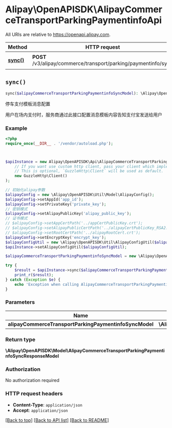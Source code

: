 # Alipay\OpenAPISDK\AlipayCommerceTransportParkingPaymentinfoApi

All URIs are relative to https://openapi.alipay.com.

Method | HTTP request | Description
------------- | ------------- | -------------
[**sync()**](AlipayCommerceTransportParkingPaymentinfoApi.md#sync) | **POST** /v3/alipay/commerce/transport/parking/paymentinfo/sync | 停车支付模板消息配置


## `sync()`

```php
sync($alipayCommerceTransportParkingPaymentinfoSyncModel): \Alipay\OpenAPISDK\Model\AlipayCommerceTransportParkingPaymentinfoSyncResponseModel
```

停车支付模板消息配置

用户在场内支付时，服务商通过此接口配置消息模板内容告知支付宝发送给用户

### Example

```php
<?php
require_once(__DIR__ . '/vendor/autoload.php');



$apiInstance = new Alipay\OpenAPISDK\Api\AlipayCommerceTransportParkingPaymentinfoApi(
    // If you want use custom http client, pass your client which implements `GuzzleHttp\ClientInterface`.
    // This is optional, `GuzzleHttp\Client` will be used as default.
    new GuzzleHttp\Client()
);

// 初始化alipay参数
$alipayConfig = new \Alipay\OpenAPISDK\Util\Model\AlipayConfig();
$alipayConfig->setAppId('app_id');
$alipayConfig->setPrivateKey('private_key');
// 密钥模式
$alipayConfig->setAlipayPublicKey('alipay_public_key');
// 证书模式
// $alipayConfig->setAppCertPath('../appCertPublicKey.crt');
// $alipayConfig->setAlipayPublicCertPath('../alipayCertPublicKey_RSA2.crt');
// $alipayConfig->setRootCertPath('../alipayRootCert.crt');
$alipayConfig->setEncryptKey('encrypt_key');
$alipayConfigUtil = new \Alipay\OpenAPISDK\Util\AlipayConfigUtil($alipayConfig);
$apiInstance->setAlipayConfigUtil($alipayConfigUtil);

$alipayCommerceTransportParkingPaymentinfoSyncModel = new \Alipay\OpenAPISDK\Model\AlipayCommerceTransportParkingPaymentinfoSyncModel(); // \Alipay\OpenAPISDK\Model\AlipayCommerceTransportParkingPaymentinfoSyncModel

try {
    $result = $apiInstance->sync($alipayCommerceTransportParkingPaymentinfoSyncModel);
    print_r($result);
} catch (Exception $e) {
    echo 'Exception when calling AlipayCommerceTransportParkingPaymentinfoApi->sync: ', $e->getMessage(), PHP_EOL;
}
```

### Parameters

Name | Type | Description  | Notes
------------- | ------------- | ------------- | -------------
 **alipayCommerceTransportParkingPaymentinfoSyncModel** | **\Alipay\OpenAPISDK\Model\AlipayCommerceTransportParkingPaymentinfoSyncModel**|  | [optional]

### Return type

**\Alipay\OpenAPISDK\Model\AlipayCommerceTransportParkingPaymentinfoSyncResponseModel**

### Authorization

No authorization required

### HTTP request headers

- **Content-Type**: `application/json`
- **Accept**: `application/json`

[[Back to top]](#) [[Back to API list]](../../README.md#api-endpoints)
[[Back to README]](../../README.md)
